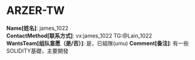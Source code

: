 # ARZER-TW

**Name[姓名]**: james_1022  
**ContactMethod[联系方式]**: vx:james_1022      TG:@Lain_1022  
**WantsTeam[组队意愿（是/否）]**: 是，已組隊(umu)
**Comment[备注]**: 有一些SOLIDITY基礎，主要開發  
